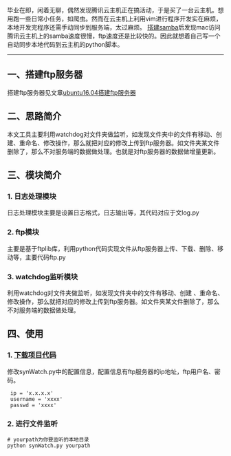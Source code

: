 毕业在即，闲着无聊，偶然发现腾讯云主机正在搞活动，于是买了一台云主机。想用跑一些日常小任务，如爬虫。然而在云主机上利用vim进行程序开发实在麻烦，本地开发完程序还需手动同步到服务端，太过麻烦。
[搭建samba](https://blog.csdn.net/linhai1028/article/details/80200256)后发现mac访问腾讯云主机上的samba速度很慢，ftp速度还是比较快的。因此就想着自己写一个自动同步本地代码到云主机的python脚本。

-----

## 一、搭建ftp服务器
搭建ftp服务器见文章[ubuntu16.04搭建ftp服务器](https://blog.csdn.net/linhai1028/article/details/80197254)

## 二、思路简介
本文工具主要利用watchdog对文件夹做监听，如发现文件夹中的文件有移动、创建、重命名、修改操作，那么就把对应的修改上传到ftp服务器。如文件夹某文件删除了，那么不对服务端的数据做处理。也就是对ftp服务器的数据做增量更新。

## 三、模块简介
### 1. 日志处理模块
日志处理模块主要是设置日志格式，日志输出等，其代码对应于文log.py
### 2. ftp模块
主要是基于ftplib库，利用python代码实现文件从ftp服务器上传、下载、删除、移动等，主要代码ftp.py
### 3. watchdog监听模块
利用watchdog对文件夹做监听，如发现文件夹中的文件有移动、创建
、重命名、修改操作，那么就把对应的修改上传到ftp服务器。如文件夹某文件删除了，那么不对服务端的数据做处理。

## 四、使用

### 1. [下载项目代码](https://github.com/hailinli/synWatch/archive/7080c7d58b7852927caa448dfef0bc41e38dfe38.zip)
修改synWatch.py中的配置信息，配置信息有ftp服务器的ip地址，ftp用户名、密码。

```
 ip = 'x.x.x.x'
 username = 'xxxx'
 passwd = 'xxxx'
```
### 2. 进行文件监听
```
# yourpath为你要监听的本地目录
python synWatch.py yourpath
```


